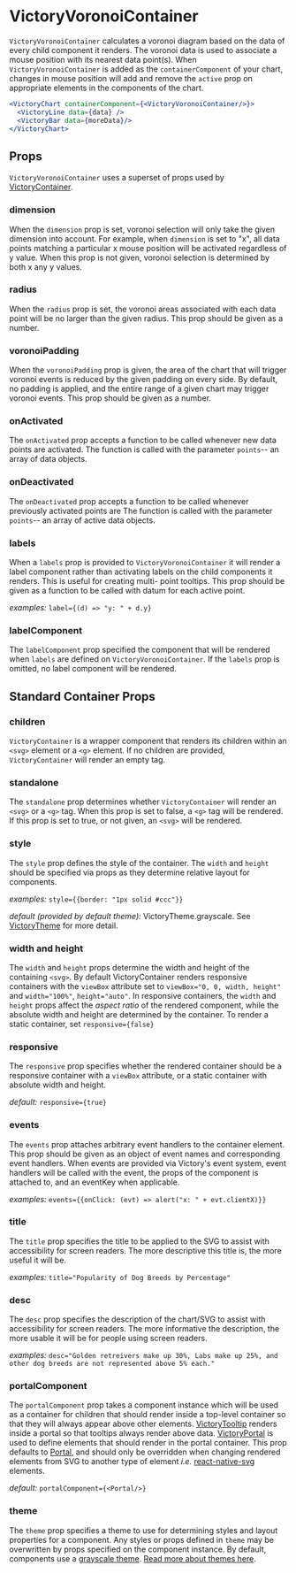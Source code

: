 # VictoryVoronoiContainer

`VictoryVoronoiContainer` calculates a voronoi diagram based on the data of every child component it
renders. The voronoi data is used to associate a mouse position with its nearest data point(s).
When `VictoryVoronoiContainer` is added as the `containerComponent` of your chart, changes in mouse
position will add and remove the `active` prop on appropriate elements in the components of the
chart.


```jsx
<VictoryChart containerComponent={<VictoryVoronoiContainer/>}>
  <VictoryLine data={data} />
  <VictoryBar data={moreData}/>
</VictoryChart>
```

## Props

`VictoryVoronoiContainer` uses a superset of props used by [VictoryContainer].

### dimension

When the `dimension` prop is set, voronoi selection will only take the given dimension into account.
For example, when `dimension` is set to "x", all data points matching a particular x mouse position
will be activated regardless of y value. When this prop is not given, voronoi selection is
determined by both x any y values.

### radius

When the `radius` prop is set, the voronoi areas associated with each data point will be no larger
than the given radius. This prop should be given as a number.

### voronoiPadding

When the `voronoiPadding` prop is given, the area of the chart that will trigger voronoi events is
reduced by the given padding on every side. By default, no padding is applied, and the entire range
of a given chart may trigger voronoi events. This prop should be given as a number.

### onActivated

The `onActivated` prop accepts a function to be called whenever new data points are activated. The
function is called with the parameter `points`-- an array of data objects.

### onDeactivated

The `onDeactivated` prop accepts a function to be called whenever previously activated points are  The
function is called with the parameter `points`-- an array of active data objects.

### labels

When a `labels` prop is provided to `VictoryVoronoiContainer` it will render a label component
rather than activating labels on the child components it renders. This is useful for creating multi-
point tooltips. This prop should be given as a function to be called with datum for each active
point.

*examples:* `label={(d) => "y: " + d.y}`

### labelComponent

The `labelComponent` prop specified the component that will be rendered when `labels` are defined
on `VictoryVoronoiContainer`. If the `labels` prop is omitted, no label component will be rendered.

## Standard Container Props

### children

`VictoryContainer` is a wrapper component that renders its children within an `<svg>` element or a
`<g>` element. If no children are provided, `VictoryContainer` will render an empty tag.

### standalone

The `standalone` prop determines whether `VictoryContainer` will render an `<svg>` or a `<g>` tag.
When this prop is set to false, a `<g>` tag will be rendered. If this prop is set to true, or not
given, an `<svg>` will be rendered.

### style

The `style` prop defines the style of the container. The `width` and `height` should be specified via props as they determine relative layout for components.

*examples:* `style={{border: "1px solid #ccc"}}`

*default (provided by default theme):* VictoryTheme.grayscale. See [VictoryTheme] for more detail.

### width and height

The `width` and `height` props determine the width and height of the containing `<svg>`. By default VictoryContainer renders responsive containers with the `viewBox` attribute set to `viewBox="0, 0, width, height"` and `width="100%"`, `height="auto"`. In responsive containers, the `width` and `height` props affect the _aspect ratio_ of the rendered component, while the absolute width and height are determined by the container. To render a static container, set `responsive={false}`

### responsive

The `responsive` prop specifies whether the rendered container should be a responsive container with a `viewBox` attribute, or a static container with absolute width and height.

*default:* `responsive={true}`

### events

The `events` prop attaches arbitrary event handlers to the container element. This prop should be given as an object of event names and corresponding event handlers. When events are provided via Victory's event system, event handlers will be called with the event, the props of the component is attached to, and an eventKey when applicable.

*examples:* `events={{onClick: (evt) => alert("x: " + evt.clientX)}}`

### title

The `title` prop specifies the title to be applied to the SVG to assist with accessibility for screen readers. The more descriptive this title is, the more useful it will be.

*examples:* `title="Popularity of Dog Breeds by Percentage"`


### desc

The `desc` prop specifies the description of the chart/SVG to assist with accessibility for screen readers. The more informative the description, the more usable it will be for people using screen readers.

*examples:* `desc="Golden retreivers make up 30%, Labs make up 25%, and other dog breeds are not represented above 5% each."`

### portalComponent

The `portalComponent` prop takes a component instance which will be used as a container for children that should render inside a top-level container so that they will always appear above other elements. [VictoryTooltip] renders inside a portal so that tooltips always render above data. [VictoryPortal] is used to define elements that should render in the portal container. This prop defaults to [Portal], and should only be overridden when changing rendered elements from SVG to another type of element _i.e._ [react-native-svg] elements.

*default:* `portalComponent={<Portal/>}`

### theme

The `theme` prop specifies a theme to use for determining styles and layout properties for a
component. Any styles or props defined in `theme` may be overwritten by props specified on the
component instance. By default, components use a [grayscale theme]. [Read more about themes here].

[VictoryPortal]: https://formidable.com/open-source/victory/docs/victory-portal
[Portal]: https://github.com/FormidableLabs/victory-core/blob/master/src/victory-portal/portal.js
[react-native-svg]: https://github.com/react-native-community/react-native-svg
[VictoryTheme]: https://formidable.com/open-source/victory/docs/victory-theme
[VictoryTooltip]: https://formidable.com/open-source/victory/docs/victory-tooltip
[grayscale theme]: https://github.com/FormidableLabs/victory-core/blob/master/src/victory-theme/grayscale.js
[Read more about themes here]: https://formidable.com/open-source/victory/recipes/theme-park
[VictoryContainer]: https://formidable.com/open-source/victory/docs/victory-container
